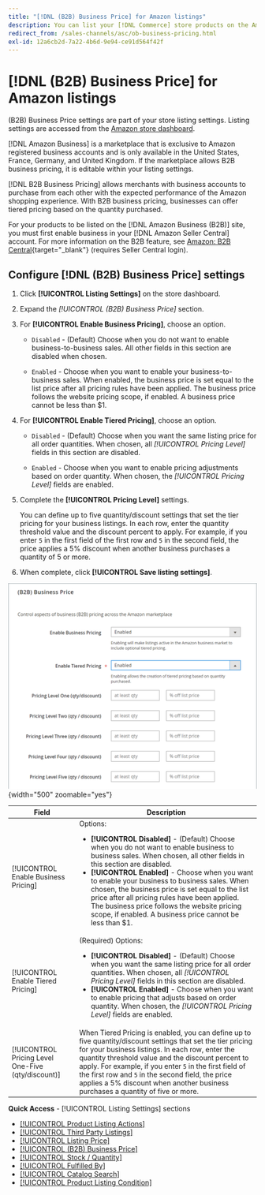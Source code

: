 ```yaml
---
title: "[!DNL (B2B) Business Price] for Amazon listings"
description: You can list your [!DNL Commerce] store products on the Amazon Business (B2B) site by enabling business in your Amazon [!DNL Seller Central] account.
redirect_from: /sales-channels/asc/ob-business-pricing.html
exl-id: 12a6cb2d-7a22-4b6d-9e94-ce91d564f42f
---
```

# [!DNL (B2B) Business Price] for Amazon listings

(B2B) Business Price settings are part of your store listing settings. Listing settings are accessed from the [Amazon store dashboard](./amazon-store-dashboard.md).

[!DNL Amazon Business] is a marketplace that is exclusive to Amazon registered business accounts and is only available in the United States, France, Germany, and United Kingdom. If the marketplace allows B2B business pricing, it is editable within your listing settings.

[!DNL B2B Business Pricing] allows merchants with business accounts to purchase from each other with the expected performance of the Amazon shopping experience. With B2B business pricing, businesses can offer tiered pricing based on the quantity purchased.

For your products to be listed on the [!DNL Amazon Business (B2B)] site, you must first enable business in your [!DNL Amazon Seller Central] account. For more information on the B2B feature, see [Amazon: B2B Central](https://sellercentral.amazon.com/gp/help/G202161480/){target="_blank"} (requires Seller Central login).

## Configure [!DNL (B2B) Business Price] settings

1. Click **[!UICONTROL Listing Settings]** on the store dashboard.

1. Expand the _[!UICONTROL (B2B) Business Price]_ section.

1. For **[!UICONTROL Enable Business Pricing]**, choose an option.

   - `Disabled` - (Default) Choose when you do not want to enable business-to-business sales. All other fields in this section are disabled when chosen.

   - `Enabled` - Choose when you want to enable your business-to-business sales. When enabled, the business price is set equal to the list price after all pricing rules have been applied. The business price follows the website pricing scope, if enabled. A business price cannot be less than $1.

1. For **[!UICONTROL Enable Tiered Pricing]**, choose an option.

   - `Disabled` - (Default) Choose when you want the same listing price for all order quantities. When chosen, all _[!UICONTROL Pricing Level]_ fields in this section are disabled.

   - `Enabled` - Choose when you want to enable pricing adjustments based on order quantity. When chosen, the _[!UICONTROL Pricing Level]_ fields are enabled.

1. Complete the **[!UICONTROL Pricing Level]** settings.

   You can define up to five quantity/discount settings that set the tier pricing for your business listings. In each row, enter the quantity threshold value and the discount percent to apply. For example, if you enter `5` in the first field of the first row and `5` in the second field, the price applies a 5% discount when another business purchases a quantity of 5 or more.

1. When complete, click **[!UICONTROL Save listing settings]**.

![Amazon Business Pricing (B2B)](assets/amazon-business-pricing.png){width="500" zoomable="yes"}

|Field |Description|
|--- |--- |
|[!UICONTROL Enable Business Pricing]|Options: <ul><li>**[!UICONTROL Disabled]** - (Default) Choose when you do not want to enable business to business sales. When chosen, all other fields in this section are disabled.</li><li>**[!UICONTROL Enabled]** - Choose when you want to enable your business to business sales. When chosen, the business price is set equal to the list price after all pricing rules have been applied. The business price follows the website pricing scope, if enabled. A business price cannot be less than $1.</li></ul> |
|[!UICONTROL Enable Tiered Pricing]|(Required) Options: <ul><li>**[!UICONTROL Disabled]** - (Default) Choose when you want the same listing price for all order quantities. When chosen, all _[!UICONTROL Pricing Level]_ fields in this section are disabled.</li><li>**[!UICONTROL Enabled]** - Choose when you want to enable pricing that adjusts based on order quantity. When chosen, the _[!UICONTROL Pricing Level]_ fields are enabled.</li></ul> |
|[!UICONTROL Pricing Level One-Five (qty/discount)]|When Tiered Pricing is enabled, you can define up to five quantity/discount settings that set the tier pricing for your business listings. In each row, enter the quantity threshold value and the discount percent to apply. For example, if you enter `5` in the first field of the first row and `5` in the second field, the price applies a 5% discount when another business purchases a quantity of five or more. |

**Quick Access** - [!UICONTROL Listing Settings] sections

- [[!UICONTROL Product Listing Actions]](./product-listing-actions.md)
- [[!UICONTROL Third Party Listings]](./third-party-listing-settings.md)
- [[!UICONTROL Listing Price]](./listing-price.md)
- [[!UICONTROL (B2B) Business Price]](./business-pricing.md)
- [[!UICONTROL Stock / Quantity]](./stock-quantity.md)
- [[!UICONTROL Fulfilled By]](./fulfilled-by.md)
- [[!UICONTROL Catalog Search]](./catalog-search.md)
- [[!UICONTROL Product Listing Condition]](./product-listing-condition.md)
